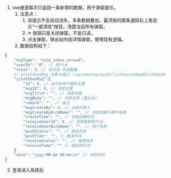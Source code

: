 1. sse通道每次只返回一条新增的数据，用于弹窗提示。
	1. 注意点：
		1. 该提示不会自动消失，多条数据叠加，最顶层的那条通知右上角显示“一键清除”按钮，清楚当前所有弹窗。
		2. ✕ 按钮只是关闭弹窗，不是已读。
		3. 点击弹窗，弹出站内信详情弹窗，使用现有逻辑。
	2. 数据结构如下：
``` javascript
{
    "msgType": "site_inbox_unread",
    "userId": "0", // 用户id
    "total": 0, // 站内信 未读数量
    // siteInboxMsg 对象与接口：/system/msg/push/listUserUnReadSitInboxMsgList 返回 rows 的 对象保持一致
    "siteInboxMsg":{
        "id": 0, // 站内信用户接受主键
        "msgId": 0, // 消息主键
        "msgTitle": "", // 消息标题
        "msgBody": "", // 消息内容（富文本）
        "remark": "", // 备注
        "msgCreateBy": 0, // 消息创建人
        "msgCreateByNickName": "", // 消息创建人用户名称
        "createTime": "", // 消息创建时间
        "receiveUserId": 0, // 消息接受用户id
        "receiveUserNickName": "", // 用户名称
        "pushStatus": "", // 推送状态
        "pushTime": "", // 推送时间
        "receiveStatus": "", // 接受状态
        "receiveTime": "" // 接受的时间
    }
    "date": "yyyy-MM-dd HH:mm:ss" // 消息时间
}
```

2. 登录进入系统后